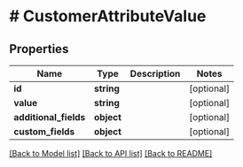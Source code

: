 # # CustomerAttributeValue

## Properties

Name | Type | Description | Notes
------------ | ------------- | ------------- | -------------
**id** | **string** |  | [optional]
**value** | **string** |  | [optional]
**additional_fields** | **object** |  | [optional]
**custom_fields** | **object** |  | [optional]

[[Back to Model list]](../../README.md#models) [[Back to API list]](../../README.md#endpoints) [[Back to README]](../../README.md)
